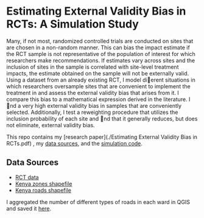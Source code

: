 # Estimating External Validity Bias in RCTs: A Simulation Study

Many, if not most, randomized controlled trials are conducted on sites that are 
chosen in a non-random manner. This can bias the impact estimate if the RCT
sample is not representative of the population of interest for which researchers make
recommendations. If estimates vary across sites and the inclusion of sites in the sample
is correlated with site-level treatment impacts, the estimate obtained on the sample will
not be externally valid. Using a dataset from an already existing RCT, I model dierent
situations in which researchers oversample sites that are convenient to implement the
treatment in and assess the external validity bias that arises from it. I compare this
bias to a mathematical expression derived in the literature. I nd a very high external
validity bias in samples that are conveniently selected. Additionally, I test a reweighting
procedure that utilizes the inclusion probability of each site and nd that it generally
reduces, but does not eliminate, external validity bias.

This repo contains my [research paper](./Estimating External Validity Bias in RCTs.pdf)
, my [data sources](./data), and the [simulation code](./code).

## Data Sources
* [RCT data](#https://www.povertyactionlab.org/evaluation/primary-school-deworming-kenya)
* [Kenya zones shapefile](#https://github.com/mikelmaron/kenya-election-data/tree/master/output)
* [Kenya roads shapefile](#https://hub.arcgis.com/datasets/a3e4f55867944bcb890ea35dc0576699_0/data)

I aggregated the number of different types of roads in each ward in QGIS and saved it 
[here](./data/busia_roads_1.csv).